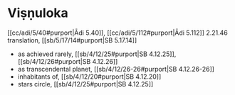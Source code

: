 # Viṣṇuloka

[[cc/adi/5/40#purport|Ādi 5.40]], [[cc/adi/5/112#purport|Ādi 5.112]] 2.21.46 translation, [[sb/5/17/14#purport|SB 5.17.14]]

* as achieved rarely, [[sb/4/12/25#purport|SB 4.12.25]], [[sb/4/12/26#purport|SB 4.12.26]]
* as transcendental planet, [[sb/4/12/26-26#purport|SB 4.12.26-26]]
* inhabitants of, [[sb/4/12/20#purport|SB 4.12.20]]
* stars circle, [[sb/4/12/25#purport|SB 4.12.25]]
